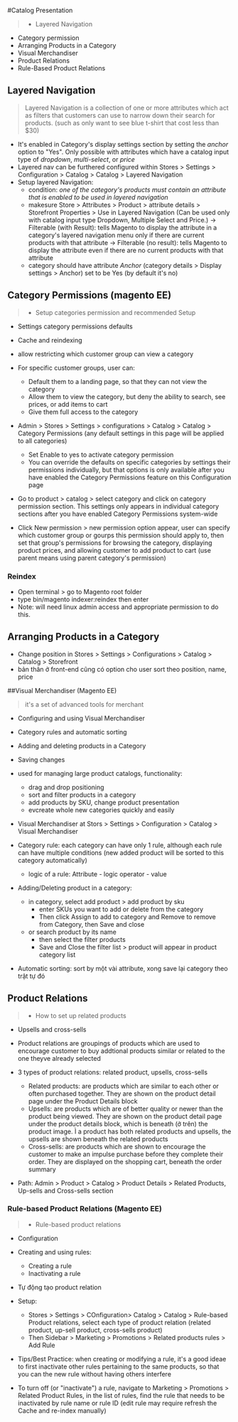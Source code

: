 #Catalog Presentation
> - Layered Navigation
  - Category permission
  - Arranging Products in a Category
  - Visual Merchandiser
  - Product Relations
  - Rule-Based Product Relations

## Layered Navigation
> Layered Navigation is a collection of one or more attributes which act as filters that customers can use to narrow down their search for products.
(such as only want to see blue t-shirt that cost less than $30)

- It's enabled in Category's display settings section by setting the *anchor* option to "Yes". Only possible with attributes which have a catalog input type of *dropdown*, *multi-select*, or *price*
- Layered nav can be furthered configured within Stores > Settings > Configuration > Catalog > Catalog > Layered Navigation
- Setup layered Navigation:
  + condition: *one of the category's products must contain an attribute that is enabled to be used in layered navigation*
  + makesure Store > Attributes > Product > attribute details > Storefront Properties > Use in Layered Navigation (Can be used only with catalog input type Dropdown, Multiple Select and Price.)
    -> Filterable (with Result): tells Magento to display the attribute in a category's layered navigation menu only if there are current products with that attribute
    -> Filterable (no result): tells Magento to display the attribute even if there are no current products with that attribute
  + category should have attribute *Anchor* (category details > Display settings > Anchor) set to be Yes (by default it's no)

## Category Permissions (magento EE)
> - Setup categories permission and recommended Setup
  - Settings category permissions defaults
  - Cache and reindexing

- allow restricting which customer group can view a category
- For specific customer groups, user can:
  + Default them to a landing page, so that they can not view the category
  + Allow them to view the category, but deny the ability to search, see prices, or add items to cart
  + Give them full access to the category

- Admin > Stores > Settings > configurations > Catalog > Catalog > Category Permissions (any default settings in this page will be applied to all categories)
  + Set Enable to yes to activate category permission
  + You can override the defaults on specific categories by settings their permissions individually, but that options is only available after you have enabled the Category Permissions feature on this Configuration page

- Go to product > catalog > select category and click on category permission section. This settings only appears in individual category sections after you have enabled Category Permissions system-wide
- Click New permission > new permission option appear, user can specify which customer group or gourps this permission should apply to, then set that group's permissions for browsing the category, displaying product prices, and allowing customer to add product to cart (use parent means using parent category's permission)

### Reindex
  - Open terminal > go to Magento root folder
  - type bin/magento indexer:reindex then enter
  - Note: will need linux admin access and appropriate permission to do this.

## Arranging Products in a Category
  - Change position in Stores > Settings > Configurations > Catalog > Catalog > Storefront
  - bản thân ở front-end cũng có option cho user sort theo position, name, price

##Visual Merchandiser (Magento EE)
> it's a set of advanced tools for merchant
  - Configuring and using Visual Merchandiser
  - Category rules and automatic sorting
  - Adding and deleting products in a Category
  - Saving changes

- used for managing large product catalogs, functionality:
  + drag and drop positioning
  + sort and filter products in a category
  + add products by SKU, change product presentation
  + evcreate whole new categories quickly and easily

- Visual Merchandiser at Stors > Settings > Configuration > Catalog > Visual Merchandiser
- Category rule: each category can have only 1 rule, although each rule can have multiple conditions (new added product will be sorted to this category automatically)
  + logic of a rule: Attribute - logic operator - value

- Adding/Deleting product in a category:
  + in category, select add product > add product by sku
    + enter SKUs you want to add or delete from the category
    + Then click Assign to add to category and Remove to remove from Category, then Save and close
  + or search product by its name
    + then select the filter products
    + Save and Close the filter list > product will appear in product category list

- Automatic sorting: sort by một vài attribute, xong save lại category theo trật tự đó

## Product Relations
> - How to set up related products
  - Upsells and cross-sells

- Product relations are groupings of products which are used to encourage customer to buy addtional products similar or related to the one theyve already selected
- 3 types of product relations: related product, upsells, cross-sells
  + Related products: are products which are similar to each other or often purchased together. They are shown on the product detail page under the Product Details block        
  + Upsells: are products which are of better quality or newer than the product being viewed. They are shown on the product detail page under the product details block, which is beneath (ở trên) the product image. Ì a product has both related products and upsells, the upsells are shown beneath the related products
  + Cross-sells: are products which are shown to encourage the customer to make an impulse purchase before they complete their order. They are displayed on the shopping cart, beneath the order summary

- Path: Admin > Product > Catalog > Product Details > Related Products, Up-sells and Cross-sells section

### Rule-based Product Relations (Magento EE)
> - Rule-based product relations
  - Configuration
  - Creating and using rules:
    - Creating a rule
    - Inactivating a rule

- Tự động tạo product relation
- Setup:
  + Stores > Settings > COnfiguration> Catalog > Catalog > Rule-based Product relations, select each type of product relation (related product, up-sell product, cross-sells product)
  + Then Sidebar > Marketing > Promotions > Related products rules > Add Rule

- Tips/Best Practice: when creating or modifying a rule, it's a good ideae to first inactivate other rules pertaining to the same products, so that you can the new rule without having others interfere
- To turn off (or "inactivate") a rule, navigate to Marketing > Promotions > Related Product Rules, in the list of rules, find the rule that needs to be inactivated by rule name or rule ID (edit rule may require refresh the Cache and re-index manually)
